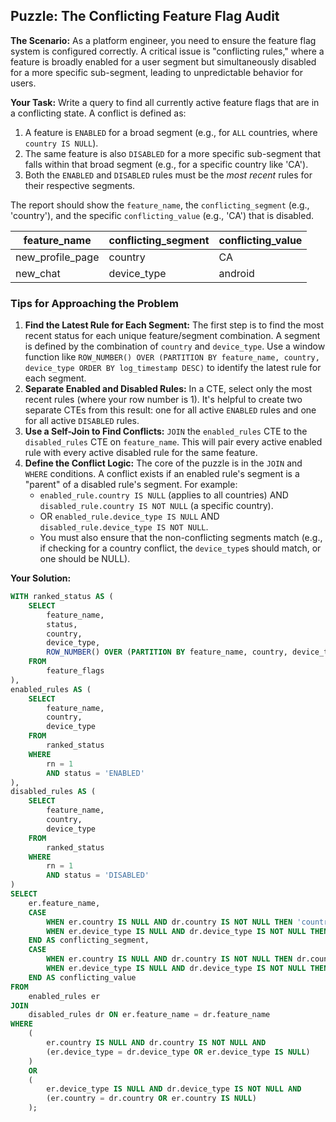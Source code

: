 ## Puzzle: The Conflicting Feature Flag Audit

**The Scenario:** As a platform engineer, you need to ensure the feature flag system is configured correctly. A critical issue is "conflicting rules," where a feature is broadly enabled for a user segment but simultaneously disabled for a more specific sub-segment, leading to unpredictable behavior for users.

**Your Task:** Write a query to find all currently active feature flags that are in a conflicting state. A conflict is defined as:

1. A feature is `ENABLED` for a broad segment (e.g., for `ALL` countries, where `country IS NULL`).
2. The same feature is also `DISABLED` for a more specific sub-segment that falls within that broad segment (e.g., for a specific country like 'CA').
3. Both the `ENABLED` and `DISABLED` rules must be the *most recent* rules for their respective segments.

The report should show the `feature_name`, the `conflicting_segment` (e.g., 'country'), and the specific `conflicting_value` (e.g., 'CA') that is disabled.

| **feature_name** | **conflicting_segment** | **conflicting_value** |
| ---------------------- | ----------------------------- | --------------------------- |
| new_profile_page       | country                       | CA                          |
| new_chat               | device_type                   | android                     |

### Tips for Approaching the Problem

1. **Find the Latest Rule for Each Segment:** The first step is to find the most recent status for each unique feature/segment combination. A segment is defined by the combination of `country` and `device_type`. Use a window function like `ROW_NUMBER() OVER (PARTITION BY feature_name, country, device_type ORDER BY log_timestamp DESC)` to identify the latest rule for each segment.
2. **Separate Enabled and Disabled Rules:** In a CTE, select only the most recent rules (where your row number is 1). It's helpful to create two separate CTEs from this result: one for all active `ENABLED` rules and one for all active `DISABLED` rules.
3. **Use a Self-Join to Find Conflicts:** `JOIN` the `enabled_rules` CTE to the `disabled_rules` CTE on `feature_name`. This will pair every active enabled rule with every active disabled rule for the same feature.
4. **Define the Conflict Logic:** The core of the puzzle is in the `JOIN` and `WHERE` conditions. A conflict exists if an enabled rule's segment is a "parent" of a disabled rule's segment. For example:
   * `enabled_rule.country IS NULL` (applies to all countries) AND `disabled_rule.country IS NOT NULL` (a specific country).
   * OR `enabled_rule.device_type IS NULL` AND `disabled_rule.device_type IS NOT NULL`.
   * You must also ensure that the non-conflicting segments match (e.g., if checking for a country conflict, the `device_type`s should match, or one should be NULL).

**Your Solution:**

```sql
WITH ranked_status AS (
    SELECT
        feature_name,
        status,
        country,
        device_type,
        ROW_NUMBER() OVER (PARTITION BY feature_name, country, device_type ORDER BY log_timestamp DESC) AS rn
    FROM
        feature_flags
),
enabled_rules AS (
    SELECT
    	feature_name,
    	country,
    	device_type
    FROM
    	ranked_status
    WHERE
    	rn = 1
    	AND status = 'ENABLED'
),
disabled_rules AS (
    SELECT
    	feature_name,
    	country,
    	device_type
    FROM
    	ranked_status
    WHERE
    	rn = 1
    	AND status = 'DISABLED'
)
SELECT
    er.feature_name,
    CASE
        WHEN er.country IS NULL AND dr.country IS NOT NULL THEN 'country'
        WHEN er.device_type IS NULL AND dr.device_type IS NOT NULL THEN 'device_type'
    END AS conflicting_segment,
    CASE
        WHEN er.country IS NULL AND dr.country IS NOT NULL THEN dr.country
        WHEN er.device_type IS NULL AND dr.device_type IS NOT NULL THEN dr.device_type
    END AS conflicting_value
FROM
    enabled_rules er
JOIN
    disabled_rules dr ON er.feature_name = dr.feature_name
WHERE
    (
        er.country IS NULL AND dr.country IS NOT NULL AND
        (er.device_type = dr.device_type OR er.device_type IS NULL)
    )
    OR
    (
        er.device_type IS NULL AND dr.device_type IS NOT NULL AND
        (er.country = dr.country OR er.country IS NULL)
    );
```
